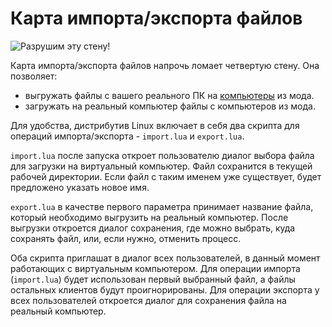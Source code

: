 # Карта импорта/экспорта файлов
![Разрушим эту стену!](item:oc2:file_import_export_card)

Карта импорта/экспорта файлов напрочь ломает четвертую стену. Она позволяет:
- выгружать файлы с вашего реального ПК на [компьютеры](../block/computer.md) из мода.
- загружать на реальный компьютер файлы с компьютеров из мода.

Для удобства, дистрибутив Linux включает в себя два скрипта для операций импорта/экспорта - `import.lua` и `export.lua`.

`import.lua` после запуска откроет пользователю диалог выбора файла для загрузки на виртуальный компьютер. Файл сохранится в текущей рабочей директории. Если файл с таким именем уже существует, будет предложено указать новое имя.

`export.lua` в качестве первого параметра принимает название файла, который необходимо выгрузить на реальный компьютер. После выгрузки откроется диалог сохранения, где можно выбрать, куда сохранять файл, или, если нужно, отменить процесс.

Оба скрипта приглашат в диалог всех пользователей, в данный момент работающих с виртуальным компьютером. Для операции импорта (`import.lua`) будет использован первый выбранный файл, а файлы остальных клиентов будут проигнорированы. Для операции экспорта у всех пользователей откроется диалог для сохранения файла на реальный компьютер.